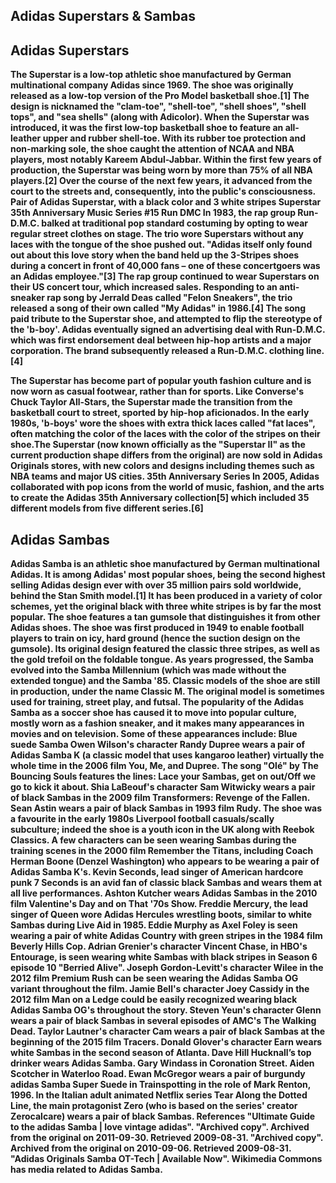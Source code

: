 <!DOCTYPE html>
<html>


<div class="group">
<section>
  <h1>Adidas Superstars & Sambas</h1>
  <h2>Adidas Superstars</h2>
  <p><b>The Superstar is a low-top athletic shoe manufactured by German multinational company Adidas since 1969. The shoe was originally released as a low-top version of the Pro Model basketball shoe.[1] The design is nicknamed the "clam-toe", "shell-toe", "shell shoes", "shell tops", and "sea shells" (along with Adicolor).
When the Superstar was introduced, it was the first low-top basketball shoe to feature an all-leather upper and rubber shell-toe. With its rubber toe protection and non-marking sole, the shoe caught the attention of NCAA and NBA players, most notably Kareem Abdul-Jabbar. Within the first few years of production, the Superstar was being worn by more than 75% of all NBA players.[2] Over the course of the next few years, it advanced from the court to the streets and, consequently, into the public's consciousness.
Pair of Adidas Superstar, with a black color and 3 white stripes
Superstar 35th Anniversary Music Series #15 Run DMC
In 1983, the rap group Run-D.M.C. balked at traditional pop standard costuming by opting to wear regular street clothes on stage. The trio wore Superstars without any laces with the tongue of the shoe pushed out. "Adidas itself only found out about this love story when the band held up the 3-Stripes shoes during a concert in front of 40,000 fans – one of these concertgoers was an Adidas employee."[3] The rap group continued to wear Superstars on their US concert tour, which increased sales. Responding to an anti-sneaker rap song by Jerrald Deas called "Felon Sneakers", the trio released a song of their own called "My Adidas" in 1986.[4] The song paid tribute to the Superstar shoe, and attempted to flip the stereotype of the 'b-boy'. Adidas eventually signed an advertising deal with Run-D.M.C. which was first endorsement deal between hip-hop artists and a major corporation. The brand subsequently released a Run-D.M.C. clothing line.[4]

<img src="https://place-hold.it/600" alt="">

The Superstar has become part of popular youth fashion culture and is now worn as casual footwear, rather than for sports. Like Converse's Chuck Taylor All-Stars, the Superstar made the transition from the basketball court to street, sported by hip-hop aficionados. In the early 1980s, 'b-boys' wore the shoes with extra thick laces called "fat laces", often matching the color of the laces with the color of the stripes on their shoe.The Superstar (now known officially as the "Superstar II" as the current production shape differs from the original) are now sold in Adidas Originals stores, with new colors and designs including themes such as NBA teams and major US cities.
35th Anniversary Series
In 2005, Adidas collaborated with pop icons from the world of music, fashion, and the arts to create the Adidas 35th Anniversary collection[5] which included 35 different models from five different series.[6]
<img src="https://place-hold.it/600" alt="">
<h2>Adidas Sambas</h2>
Adidas Samba is an athletic shoe manufactured by German multinational Adidas. It is among Adidas' most popular shoes, being the second highest selling Adidas design ever with over 35 million pairs sold worldwide, behind the Stan Smith model.[1] It has been produced in a variety of color schemes, yet the original black with three white stripes is by far the most popular. The shoe features a tan gumsole that distinguishes it from other Adidas shoes.
The shoe was first produced in 1949 to enable football players to train on icy, hard ground (hence the suction design on the gumsole). Its original design featured the classic three stripes, as well as the gold trefoil on the foldable tongue. As years progressed, the Samba evolved into the Samba Millennium (which was made without the extended tongue) and the Samba '85. Classic models of the shoe are still in production, under the name Classic M. The original model is sometimes used for training, street play, and futsal.
The popularity of the Adidas Samba as a soccer shoe has caused it to move into popular culture, mostly worn as a fashion sneaker, and it makes many appearances in movies and on television. Some of these appearances include:
Blue suede Samba
Owen Wilson's character Randy Dupree wears a pair of Adidas Samba K (a classic model that uses kangaroo leather) virtually the whole time in the 2006 film You, Me, and Dupree.
The song "Olé" by The Bouncing Souls features the lines: Lace your Sambas, get on out/Off we go to kick it about.
Shia LaBeouf's character Sam Witwicky wears a pair of black Sambas in the 2009 film Transformers: Revenge of the Fallen.
Sean Astin wears a pair of black Sambas in 1993 film Rudy.
The shoe was a favourite in the early 1980s Liverpool football casuals/scally subculture; indeed the shoe is a youth icon in the UK along with Reebok Classics.
A few characters can be seen wearing Sambas during the training scenes in the 2000 film Remember the Titans, including Coach Herman Boone (Denzel Washington) who appears to be wearing a pair of Adidas Samba K's.
Kevin Seconds, lead singer of American hardcore punk 7 Seconds is an avid fan of classic black Sambas and wears them at all live performances.
Ashton Kutcher wears Adidas Sambas in the 2010 film Valentine's Day and on That '70s Show.
Freddie Mercury, the lead singer of Queen wore Adidas Hercules wrestling boots, similar to white Sambas during Live Aid in 1985.
Eddie Murphy as Axel Foley is seen wearing a pair of white Adidas Country with green stripes in the 1984 film Beverly Hills Cop.
Adrian Grenier's character Vincent Chase, in HBO's Entourage, is seen wearing white Sambas with black stripes in Season 6 episode 10 "Berried Alive".
Joseph Gordon-Levitt's character Wilee in the 2012 film Premium Rush can be seen wearing the Adidas Samba OG variant throughout the film.
Jamie Bell's character Joey Cassidy in the 2012 film Man on a Ledge could be easily recognized wearing black Adidas Samba OG's throughout the story.
Steven Yeun's character Glenn wears a pair of black Sambas in several episodes of AMC's The Walking Dead.
Taylor Lautner's character Cam wears a pair of black Sambas at the beginning of the 2015 film Tracers.
Donald Glover's character Earn wears white Sambas in the second season of Atlanta.
Dave Hill Hucknall’s top drinker wears Adidas Samba.
Gary Windass in Coronation Street.
Aiden Scotcher in Waterloo Road.
Ewan McGregor wears a pair of burgundy adidas Samba Super Suede in Trainspotting in the role of Mark Renton, 1996.
In the Italian adult animated Netflix series Tear Along the Dotted Line, the main protagonist Zero (who is based on the series' creator Zerocalcare) wears a pair of black Sambas.
References
 "Ultimate Guide to the adidas Samba | love vintage adidas".
 "Archived copy". Archived from the original on 2011-09-30. Retrieved 2009-08-31.
 "Archived copy". Archived from the original on 2010-09-06. Retrieved 2009-08-31.
 "Adidas Originals Samba OT-Tech | Available Now".
	Wikimedia Commons has media related to Adidas Samba.


    
</section>
</group>

  
<footer>
  
</footer>
